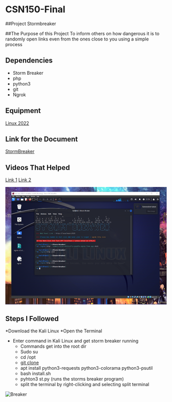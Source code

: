 # CSN150-Final

##Project Stormbreaker

##The Purpose of this Project
To inform others on how dangerous it is to randomly open links even from the ones close to you using a simple process


## Dependencies
* Storm Breaker
* php
* python3
* git
* Ngrok

## Equipment
[Linux 2022](https://www.kali.org/get-kali/#kali-virtual-machines)

## Link for the Document
[StormBreaker](https://github.com/ultrasecurity/Storm-Breaker)

## Videos That Helped
[Link 1](https://www.youtube.com/watch?v=UkoPCbp_vBk&ab_channel=SathvikTechtuber)
[Link 2](https://www.youtube.com/watch?v=LYmhwKVNjk4&pp=ygUeaG93IHRvIGZpeCBuZ3JvayBpbiBrYWxpIGxpbnV4)


![Storm](/Storm.png)

## Steps I Followed
*Download the Kali Linux
*Open the Terminal
* Enter command in Kali Linux and get storm breaker running 
  * Commands get into the root dir
  * Sudo su
  * cd /opt
  * [git clone](https://github.com/ultrasecurity/Storm-Breaker.git)
  * apt install python3-requests python3-colorama python3-psutil
  * bash install.sh
  * pyhton3 st.py (runs the storms breaker program)
  * split the terminal by right-clicking and selecting split terminal
 
![Breaker](/Breaker.ping)

